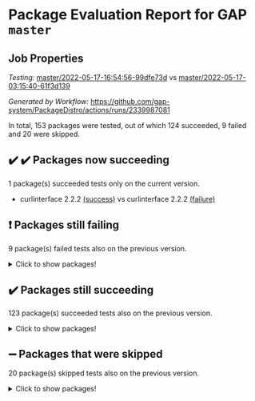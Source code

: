# Package Evaluation Report for GAP `master`

## Job Properties

*Testing:* [master/2022-05-17-16:54:56-99dfe73d](https://github.com/gap-system/PackageDistro/blob/data/reports/master/2022-05-17-16:54:56-99dfe73d) vs [master/2022-05-17-03:15:40-61f3d139](https://github.com/gap-system/PackageDistro/blob/data/reports/master/2022-05-17-03:15:40-61f3d139)

*Generated by Workflow:* https://github.com/gap-system/PackageDistro/actions/runs/2339987081

In total, 153 packages were tested, out of which 124 succeeded, 9 failed and 20 were skipped.

## :heavy_check_mark: :heavy_check_mark: Packages now succeeding

1 package(s) succeeded tests only on the current version.
- curlinterface 2.2.2 [(success)](https://github.com/gap-system/PackageDistro/runs/6474817092?check_suite_focus=true) vs curlinterface 2.2.2 [(failure)](https://github.com/gap-system/PackageDistro/runs/6463535460?check_suite_focus=true)

## :exclamation: Packages still failing

9 package(s) failed tests also on the previous version.
<details><summary>Click to show packages!</summary>

- fining 1.4.1 [(failure)](https://github.com/gap-system/PackageDistro/runs/6474818330?check_suite_focus=true)
- francy 1.2.4 [(failure)](https://github.com/gap-system/PackageDistro/runs/6474818970?check_suite_focus=true)
- hap 1.39 [(failure)](https://github.com/gap-system/PackageDistro/runs/6474820208?check_suite_focus=true)
- normalizinterface 1.3.2 [(failure)](https://github.com/gap-system/PackageDistro/runs/6474824172?check_suite_focus=true)
- packagemanager 1.2 [(failure)](https://github.com/gap-system/PackageDistro/runs/6474824717?check_suite_focus=true)
- rcwa 4.6.4 [(failure)](https://github.com/gap-system/PackageDistro/runs/6474826023?check_suite_focus=true)
- recog 1.3.2 [(failure)](https://github.com/gap-system/PackageDistro/runs/6474826319?check_suite_focus=true)
- semigroups 4.0.0 [(failure)](https://github.com/gap-system/PackageDistro/runs/6474826907?check_suite_focus=true)
- ugaly 4.0.2 [(failure)](https://github.com/gap-system/PackageDistro/runs/6474828644?check_suite_focus=true)
</details>

## :heavy_check_mark: Packages still succeeding

123 package(s) succeeded tests also on the previous version.
<details><summary>Click to show packages!</summary>

- ace 5.4 [(success)](https://github.com/gap-system/PackageDistro/runs/6474814621?check_suite_focus=true)
- aclib 1.3.2 [(success)](https://github.com/gap-system/PackageDistro/runs/6474814723?check_suite_focus=true)
- agt 0.2 [(success)](https://github.com/gap-system/PackageDistro/runs/6474814819?check_suite_focus=true)
- alnuth 3.2.1 [(success)](https://github.com/gap-system/PackageDistro/runs/6474814925?check_suite_focus=true)
- anupq 3.2.6 [(success)](https://github.com/gap-system/PackageDistro/runs/6474815032?check_suite_focus=true)
- atlasrep 2.1.2 [(success)](https://github.com/gap-system/PackageDistro/runs/6474815145?check_suite_focus=true)
- autodoc 2022.03.10 [(success)](https://github.com/gap-system/PackageDistro/runs/6474815231?check_suite_focus=true)
- automata 1.15 [(success)](https://github.com/gap-system/PackageDistro/runs/6474815331?check_suite_focus=true)
- automgrp 1.3.2 [(success)](https://github.com/gap-system/PackageDistro/runs/6474815421?check_suite_focus=true)
- autpgrp 1.10.2 [(success)](https://github.com/gap-system/PackageDistro/runs/6474815529?check_suite_focus=true)
- cap 2022.05-05 [(success)](https://github.com/gap-system/PackageDistro/runs/6474815626?check_suite_focus=true)
- caratinterface 2.3.3 [(success)](https://github.com/gap-system/PackageDistro/runs/6474815738?check_suite_focus=true)
- cddinterface 2020.06.24 [(success)](https://github.com/gap-system/PackageDistro/runs/6474815826?check_suite_focus=true)
- circle 1.6.5 [(success)](https://github.com/gap-system/PackageDistro/runs/6474815915?check_suite_focus=true)
- classicpres 1.22 [(success)](https://github.com/gap-system/PackageDistro/runs/6474816000?check_suite_focus=true)
- cohomolo 1.6.10 [(success)](https://github.com/gap-system/PackageDistro/runs/6474816089?check_suite_focus=true)
- congruence 1.2.4 [(success)](https://github.com/gap-system/PackageDistro/runs/6474816181?check_suite_focus=true)
- corelg 1.56 [(success)](https://github.com/gap-system/PackageDistro/runs/6474816279?check_suite_focus=true)
- crime 1.6 [(success)](https://github.com/gap-system/PackageDistro/runs/6474816397?check_suite_focus=true)
- crisp 1.4.5 [(success)](https://github.com/gap-system/PackageDistro/runs/6474816516?check_suite_focus=true)
- crypting 0.10 [(success)](https://github.com/gap-system/PackageDistro/runs/6474816602?check_suite_focus=true)
- cryst 4.1.24 [(success)](https://github.com/gap-system/PackageDistro/runs/6474816708?check_suite_focus=true)
- crystcat 1.1.9 [(success)](https://github.com/gap-system/PackageDistro/runs/6474816786?check_suite_focus=true)
- ctbllib 1.3.4 [(success)](https://github.com/gap-system/PackageDistro/runs/6474816899?check_suite_focus=true)
- cubefree 1.19 [(success)](https://github.com/gap-system/PackageDistro/runs/6474816983?check_suite_focus=true)
- cvec 2.7.5 [(success)](https://github.com/gap-system/PackageDistro/runs/6474817201?check_suite_focus=true)
- datastructures 0.2.7 [(success)](https://github.com/gap-system/PackageDistro/runs/6474817321?check_suite_focus=true)
- deepthought 1.0.5 [(success)](https://github.com/gap-system/PackageDistro/runs/6474817500?check_suite_focus=true)
- design 1.7 [(success)](https://github.com/gap-system/PackageDistro/runs/6474817592?check_suite_focus=true)
- difsets 2.3.1 [(success)](https://github.com/gap-system/PackageDistro/runs/6474817692?check_suite_focus=true)
- digraphs 1.5.2 [(success)](https://github.com/gap-system/PackageDistro/runs/6474817785?check_suite_focus=true)
- edim 1.3.5 [(success)](https://github.com/gap-system/PackageDistro/runs/6474817885?check_suite_focus=true)
- example 4.3.1 [(success)](https://github.com/gap-system/PackageDistro/runs/6474817954?check_suite_focus=true)
- factint 1.6.3 [(success)](https://github.com/gap-system/PackageDistro/runs/6474818034?check_suite_focus=true)
- ferret 1.0.7 [(success)](https://github.com/gap-system/PackageDistro/runs/6474818133?check_suite_focus=true)
- fga 1.4.0 [(success)](https://github.com/gap-system/PackageDistro/runs/6474818236?check_suite_focus=true)
- float 1.0.3 [(success)](https://github.com/gap-system/PackageDistro/runs/6474818425?check_suite_focus=true)
- format 1.4.3 [(success)](https://github.com/gap-system/PackageDistro/runs/6474818544?check_suite_focus=true)
- forms 1.2.7 [(success)](https://github.com/gap-system/PackageDistro/runs/6474818638?check_suite_focus=true)
- fplsa 1.2.5 [(success)](https://github.com/gap-system/PackageDistro/runs/6474818752?check_suite_focus=true)
- fr 2.4.8 [(success)](https://github.com/gap-system/PackageDistro/runs/6474818871?check_suite_focus=true)
- fwtree 1.3 [(success)](https://github.com/gap-system/PackageDistro/runs/6474819073?check_suite_focus=true)
- gbnp 1.0.5 [(success)](https://github.com/gap-system/PackageDistro/runs/6474819302?check_suite_focus=true)
- generalizedmorphismsforcap 2022.05-01 [(success)](https://github.com/gap-system/PackageDistro/runs/6474819447?check_suite_focus=true)
- genss 1.6.6 [(success)](https://github.com/gap-system/PackageDistro/runs/6474819531?check_suite_focus=true)
- gradedringforhomalg 2022.03-01 [(success)](https://github.com/gap-system/PackageDistro/runs/6474819638?check_suite_focus=true)
- grape 4.8.5 [(success)](https://github.com/gap-system/PackageDistro/runs/6474819735?check_suite_focus=true)
- groupoids 1.69 [(success)](https://github.com/gap-system/PackageDistro/runs/6474819821?check_suite_focus=true)
- grpconst 2.6.2 [(success)](https://github.com/gap-system/PackageDistro/runs/6474819916?check_suite_focus=true)
- guarana 0.96.3 [(success)](https://github.com/gap-system/PackageDistro/runs/6474820015?check_suite_focus=true)
- guava 3.16 [(success)](https://github.com/gap-system/PackageDistro/runs/6474820114?check_suite_focus=true)
- hapcryst 0.1.14 [(success)](https://github.com/gap-system/PackageDistro/runs/6474820286?check_suite_focus=true)
- hecke 1.5.3 [(success)](https://github.com/gap-system/PackageDistro/runs/6474820373?check_suite_focus=true)
- help 3.5 [(success)](https://github.com/gap-system/PackageDistro/runs/6474820461?check_suite_focus=true)
- idrel 2.43 [(success)](https://github.com/gap-system/PackageDistro/runs/6474820578?check_suite_focus=true)
- images 1.3.1 [(success)](https://github.com/gap-system/PackageDistro/runs/6474820688?check_suite_focus=true)
- intpic 0.2.4 [(success)](https://github.com/gap-system/PackageDistro/runs/6474820830?check_suite_focus=true)
- io 4.7.2 [(success)](https://github.com/gap-system/PackageDistro/runs/6474821015?check_suite_focus=true)
- irredsol 1.4.3 [(success)](https://github.com/gap-system/PackageDistro/runs/6474821229?check_suite_focus=true)
- json 2.1.0 [(success)](https://github.com/gap-system/PackageDistro/runs/6474821401?check_suite_focus=true)
- jupyterkernel 1.4.1 [(success)](https://github.com/gap-system/PackageDistro/runs/6474821536?check_suite_focus=true)
- jupyterviz 1.5.1 [(success)](https://github.com/gap-system/PackageDistro/runs/6474821655?check_suite_focus=true)
- kan 1.34 [(success)](https://github.com/gap-system/PackageDistro/runs/6474821835?check_suite_focus=true)
- kbmag 1.5.9 [(success)](https://github.com/gap-system/PackageDistro/runs/6474822035?check_suite_focus=true)
- laguna 3.9.5 [(success)](https://github.com/gap-system/PackageDistro/runs/6474822176?check_suite_focus=true)
- liealgdb 2.2.1 [(success)](https://github.com/gap-system/PackageDistro/runs/6474822278?check_suite_focus=true)
- liepring 2.6 [(success)](https://github.com/gap-system/PackageDistro/runs/6474822410?check_suite_focus=true)
- liering 2.4.2 [(success)](https://github.com/gap-system/PackageDistro/runs/6474822512?check_suite_focus=true)
- linearalgebraforcap 2022.05-03 [(success)](https://github.com/gap-system/PackageDistro/runs/6474822618?check_suite_focus=true)
- loops 3.4.1 [(success)](https://github.com/gap-system/PackageDistro/runs/6474822772?check_suite_focus=true)
- lpres 1.0.3 [(success)](https://github.com/gap-system/PackageDistro/runs/6474822887?check_suite_focus=true)
- majoranaalgebras 1.4 [(success)](https://github.com/gap-system/PackageDistro/runs/6474823002?check_suite_focus=true)
- mapclass 1.4.5 [(success)](https://github.com/gap-system/PackageDistro/runs/6474823123?check_suite_focus=true)
- matgrp 0.64 [(success)](https://github.com/gap-system/PackageDistro/runs/6474823268?check_suite_focus=true)
- modisom 2.5.2 [(success)](https://github.com/gap-system/PackageDistro/runs/6474823404?check_suite_focus=true)
- modulepresentationsforcap 2022.05-02 [(success)](https://github.com/gap-system/PackageDistro/runs/6474823518?check_suite_focus=true)
- monoidalcategories 2022.05-02 [(success)](https://github.com/gap-system/PackageDistro/runs/6474823635?check_suite_focus=true)
- nconvex 2020.11-04 [(success)](https://github.com/gap-system/PackageDistro/runs/6474823775?check_suite_focus=true)
- nilmat 1.4.1 [(success)](https://github.com/gap-system/PackageDistro/runs/6474823906?check_suite_focus=true)
- nock 1.5 [(success)](https://github.com/gap-system/PackageDistro/runs/6474824026?check_suite_focus=true)
- nq 2.5.8 [(success)](https://github.com/gap-system/PackageDistro/runs/6474824277?check_suite_focus=true)
- numericalsgps 1.3.0 [(success)](https://github.com/gap-system/PackageDistro/runs/6474824400?check_suite_focus=true)
- openmath 11.5.1 [(success)](https://github.com/gap-system/PackageDistro/runs/6474824498?check_suite_focus=true)
- orb 4.8.4 [(success)](https://github.com/gap-system/PackageDistro/runs/6474824604?check_suite_focus=true)
- patternclass 2.4.2 [(success)](https://github.com/gap-system/PackageDistro/runs/6474824851?check_suite_focus=true)
- permut 2.0.4 [(success)](https://github.com/gap-system/PackageDistro/runs/6474824949?check_suite_focus=true)
- polenta 1.3.10 [(success)](https://github.com/gap-system/PackageDistro/runs/6474825068?check_suite_focus=true)
- polymaking 0.8.6 [(success)](https://github.com/gap-system/PackageDistro/runs/6474825198?check_suite_focus=true)
- primgrp 3.4.2 [(success)](https://github.com/gap-system/PackageDistro/runs/6474825322?check_suite_focus=true)
- profiling 2.5.0 [(success)](https://github.com/gap-system/PackageDistro/runs/6474825453?check_suite_focus=true)
- qpa 1.33 [(success)](https://github.com/gap-system/PackageDistro/runs/6474825559?check_suite_focus=true)
- quagroup 1.8.3 [(success)](https://github.com/gap-system/PackageDistro/runs/6474825686?check_suite_focus=true)
- radiroot 2.9 [(success)](https://github.com/gap-system/PackageDistro/runs/6474825869?check_suite_focus=true)
- rds 1.8 [(success)](https://github.com/gap-system/PackageDistro/runs/6474826195?check_suite_focus=true)
- repndecomp 1.2.1 [(success)](https://github.com/gap-system/PackageDistro/runs/6474826504?check_suite_focus=true)
- repsn 3.1.0 [(success)](https://github.com/gap-system/PackageDistro/runs/6474826630?check_suite_focus=true)
- resclasses 4.7.2 [(success)](https://github.com/gap-system/PackageDistro/runs/6474826709?check_suite_focus=true)
- scscp 2.3.1 [(success)](https://github.com/gap-system/PackageDistro/runs/6474826822?check_suite_focus=true)
- sglppow 2.2 [(success)](https://github.com/gap-system/PackageDistro/runs/6474826991?check_suite_focus=true)
- sgpviz 0.999.5 [(success)](https://github.com/gap-system/PackageDistro/runs/6474827109?check_suite_focus=true)
- simpcomp 2.1.14 [(success)](https://github.com/gap-system/PackageDistro/runs/6474827214?check_suite_focus=true)
- singular 2020.12.18 [(success)](https://github.com/gap-system/PackageDistro/runs/6474827303?check_suite_focus=true)
- sla 1.5.3 [(success)](https://github.com/gap-system/PackageDistro/runs/6474827425?check_suite_focus=true)
- smallgrp 1.5 [(success)](https://github.com/gap-system/PackageDistro/runs/6474827535?check_suite_focus=true)
- smallsemi 0.6.13 [(success)](https://github.com/gap-system/PackageDistro/runs/6474827642?check_suite_focus=true)
- sonata 2.9.4 [(success)](https://github.com/gap-system/PackageDistro/runs/6474827743?check_suite_focus=true)
- sophus 1.25 [(success)](https://github.com/gap-system/PackageDistro/runs/6474827880?check_suite_focus=true)
- spinsym 1.5.2 [(success)](https://github.com/gap-system/PackageDistro/runs/6474828028?check_suite_focus=true)
- symbcompcc 1.3.2 [(success)](https://github.com/gap-system/PackageDistro/runs/6474828136?check_suite_focus=true)
- thelma 1.3 [(success)](https://github.com/gap-system/PackageDistro/runs/6474828228?check_suite_focus=true)
- tomlib 1.2.9 [(success)](https://github.com/gap-system/PackageDistro/runs/6474828335?check_suite_focus=true)
- toric 1.9.5 [(success)](https://github.com/gap-system/PackageDistro/runs/6474828425?check_suite_focus=true)
- transgrp 3.6.2 [(success)](https://github.com/gap-system/PackageDistro/runs/6474828528?check_suite_focus=true)
- unipot 1.5 [(success)](https://github.com/gap-system/PackageDistro/runs/6474828749?check_suite_focus=true)
- unitlib 4.1.0 [(success)](https://github.com/gap-system/PackageDistro/runs/6474828838?check_suite_focus=true)
- utils 0.72 [(success)](https://github.com/gap-system/PackageDistro/runs/6474828947?check_suite_focus=true)
- uuid 0.7 [(success)](https://github.com/gap-system/PackageDistro/runs/6474829112?check_suite_focus=true)
- walrus 0.9991 [(success)](https://github.com/gap-system/PackageDistro/runs/6474829239?check_suite_focus=true)
- wedderga 4.10.2 [(success)](https://github.com/gap-system/PackageDistro/runs/6474829340?check_suite_focus=true)
- xmod 2.88 [(success)](https://github.com/gap-system/PackageDistro/runs/6474829469?check_suite_focus=true)
- xmodalg 1.22 [(success)](https://github.com/gap-system/PackageDistro/runs/6474829590?check_suite_focus=true)
- yangbaxter 0.10.0 [(success)](https://github.com/gap-system/PackageDistro/runs/6474829698?check_suite_focus=true)
- zeromqinterface 0.13 [(success)](https://github.com/gap-system/PackageDistro/runs/6474829821?check_suite_focus=true)
</details>

## :heavy_minus_sign: Packages that were skipped

20 package(s) skipped tests also on the previous version.
<details><summary>Click to show packages!</summary>

- 4ti2interface 2022.03-01 [(skipped)](https://github.com/gap-system/PackageDistro/runs/6474672946?check_suite_focus=true)
- browse 1.8.14 [(skipped)](https://github.com/gap-system/PackageDistro/runs/6474672946?check_suite_focus=true)
- examplesforhomalg 2022.03-01 [(skipped)](https://github.com/gap-system/PackageDistro/runs/6474672946?check_suite_focus=true)
- gapdoc 1.6.5 [(skipped)](https://github.com/gap-system/PackageDistro/runs/6474672946?check_suite_focus=true)
- gauss 2022.03-01 [(skipped)](https://github.com/gap-system/PackageDistro/runs/6474672946?check_suite_focus=true)
- gaussforhomalg 2022.03-01 [(skipped)](https://github.com/gap-system/PackageDistro/runs/6474672946?check_suite_focus=true)
- gradedmodules 2022.03-01 [(skipped)](https://github.com/gap-system/PackageDistro/runs/6474672946?check_suite_focus=true)
- homalg 2022.03-01 [(skipped)](https://github.com/gap-system/PackageDistro/runs/6474672946?check_suite_focus=true)
- homalgtocas 2022.03-01 [(skipped)](https://github.com/gap-system/PackageDistro/runs/6474672946?check_suite_focus=true)
- io_forhomalg 2022.03-01 [(skipped)](https://github.com/gap-system/PackageDistro/runs/6474672946?check_suite_focus=true)
- itc 1.5.1 [(skipped)](https://github.com/gap-system/PackageDistro/runs/6474672946?check_suite_focus=true)
- localizeringforhomalg 2022.03-01 [(skipped)](https://github.com/gap-system/PackageDistro/runs/6474672946?check_suite_focus=true)
- matricesforhomalg 2022.04-01 [(skipped)](https://github.com/gap-system/PackageDistro/runs/6474672946?check_suite_focus=true)
- modules 2022.03-01 [(skipped)](https://github.com/gap-system/PackageDistro/runs/6474672946?check_suite_focus=true)
- polycyclic 2.16 [(skipped)](https://github.com/gap-system/PackageDistro/runs/6474672946?check_suite_focus=true)
- ringsforhomalg 2022.04-01 [(skipped)](https://github.com/gap-system/PackageDistro/runs/6474672946?check_suite_focus=true)
- sco 2022.03-01 [(skipped)](https://github.com/gap-system/PackageDistro/runs/6474672946?check_suite_focus=true)
- toolsforhomalg 2022.04-03 [(skipped)](https://github.com/gap-system/PackageDistro/runs/6474672946?check_suite_focus=true)
- toricvarieties 2022.03.23 [(skipped)](https://github.com/gap-system/PackageDistro/runs/6474672946?check_suite_focus=true)
- xgap 4.31 [(skipped)](https://github.com/gap-system/PackageDistro/runs/6474672946?check_suite_focus=true)
</details>


